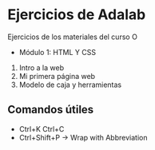 # Ejercicios de Adalab

Ejercicios de los materiales del curso O

- Módulo 1: HTML Y CSS

1. Intro a la web
2. Mi primera página web
3. Modelo de caja y herramientas

## Comandos útiles

- Ctrl+K Ctrl+C
- Ctrl+Shift+P -> Wrap with Abbreviation
